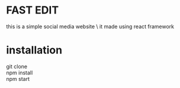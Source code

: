 # FAST EDIT
this is a simple social media website \ 
it made using react framework
# installation 
git clone\
npm install\
npm start
